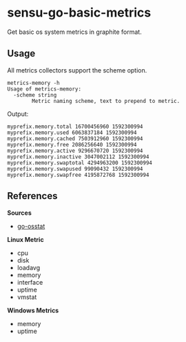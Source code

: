 # sensu-go-basic-metrics

Get basic os system metrics in graphite format.

## Usage

All metrics collectors support the scheme option.

```
metrics-memory -h
Usage of metrics-memory:
  -scheme string
    	Metric naming scheme, text to prepend to metric.
```

Output:

```
myprefix.memory.total 16700456960 1592300994
myprefix.memory.used 6063837184 1592300994
myprefix.memory.cached 7503912960 1592300994
myprefix.memory.free 2086256640 1592300994
myprefix.memory.active 9296670720 1592300994
myprefix.memory.inactive 3047002112 1592300994
myprefix.memory.swaptotal 4294963200 1592300994
myprefix.memory.swapused 99090432 1592300994
myprefix.memory.swapfree 4195872768 1592300994
```

## References

**Sources**
- [go-osstat](https://github.com/mackerelio/go-osstat)

**Linux Metric**
- cpu
- disk
- loadavg
- memory
- interface
- uptime
- vmstat

**Windows Metrics**
- memory
- uptime
